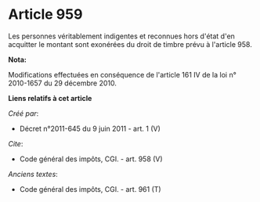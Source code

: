 # Article 959

Les personnes véritablement indigentes et reconnues hors d'état d'en acquitter le montant sont exonérées du droit de timbre
prévu à l'article 958.

**Nota:**

Modifications effectuées en conséquence de l'article 161 IV de la loi n° 2010-1657 du 29 décembre 2010.

**Liens relatifs à cet article**

_Créé par_:

  - Décret n°2011-645 du 9 juin 2011 - art. 1 (V)

_Cite_:

  - Code général des impôts, CGI. - art. 958 (V)

_Anciens textes_:

  - Code général des impôts, CGI. - art. 961 (T)
